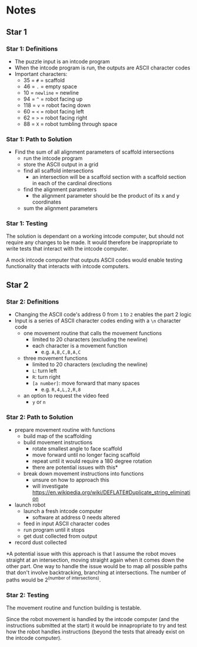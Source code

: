 # Notes

## Star 1

### Star 1: Definitions

- The puzzle input is an intcode program
- When the intcode program is run, the outputs are ASCII character codes
- Important characters:
  - 35 = `#` = scaffold
  - 46 = `.` = empty space
  - 10 = `newline` = newline
  - 94 = `^` = robot facing up
  - 118 = `v` = robot facing down
  - 60 = `<` = robot facing left
  - 62 = `>` = robot facing right
  - 88 = `X` = robot tumbling through space

### Star 1: Path to Solution

- Find the sum of all alignment parameters of scaffold intersections
  - run the intcode program
  - store the ASCII output in a grid
  - find all scaffold intersections
    - an intersection will be a scaffold section with a scaffold section in each of the cardinal directions
  - find the alignment parameters
    - the alignment parameter should be the product of its x and y coordinates
  - sum the alignment parameters

### Star 1: Testing

The solution is dependant on a working intcode computer, but should not require any changes to be made. It would therefore be inappropriate to write tests that interact with the intcode computer.

A mock intcode computer that outputs ASCII codes would enable testing functionality that interacts with intcode computers.

## Star 2

### Star 2: Definitions

- Changing the ASCII code's address 0 from `1` to `2` enables the part 2 logic
- Input is a series of ASCII character codes ending with a `\n` character code
  - one movement routine that calls the movement functions
    - limited to 20 characters (excluding the newline)
    - each character is a movement function
      - e.g. `A,B,C,B,A,C`
  - three movement functions
    - limited to 20 characters (excluding the newline)
    - `L`: turn left
    - `R`: turn right
    - `[a number]`: move forward that many spaces
      - e.g. `R,4,L,2,R,8`
  - an option to request the video feed
    - `y` or `n`

### Star 2: Path to Solution

- prepare movement routine with functions
  - build map of the scaffolding
  - build movement instructions
    - rotate smallest angle to face scaffold
    - move forward until no longer facing scaffold
    - repeat until it would require a 180 degree rotation
    - there are potential issues with this*
  - break down movement instructions into functions
    - unsure on how to approach this
    - will investigate https://en.wikipedia.org/wiki/DEFLATE#Duplicate_string_elimination
- launch robot
  - launch a fresh intcode computer
    - software at address 0 needs altered
  - feed in input ASCII character codes
  - run program until it stops
  - get dust collected from output
- record dust collected

*A potential issue with this approach is that I assume the robot moves straight at an intersection, moving straight again when it comes down the other part. One way to handle the issue would be to map all possible paths that don't involve backtracking, branching at intersections. The number of paths would be 2<sup>(number of intersections)</sup>.

### Star 2: Testing

The movement routine and function building is testable.

Since the robot movement is handled by the intcode computer (and the instructions submitted at the start) it would be innapropriate to try and test how the robot handles instructions (beyond the tests that already exist on the intcode computer).
